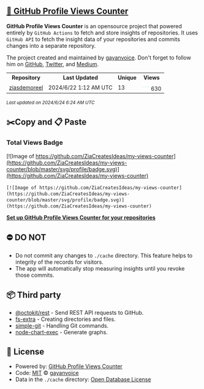 ## [🚀 GitHub Profile Views Counter](https://github.com/gayanvoice/github-profile-views-counter)
**GitHub Profile Views Counter** is an opensource project that powered entirely by  `GitHub Actions` to fetch and store insights of repositories.
It uses `GitHub API` to fetch the insight data of your repositories and commits changes into a separate repository.

The project created and maintained by [gayanvoice](https://github.com/gayanvoice). Don't forget to follow him on [GitHub](https://github.com/gayanvoice), [Twitter](https://twitter.com/gayanvoice), and [Medium](https://gayanvoice.medium.com/).

<table>
	<tr>
		<th>
			Repository
		</th>
		<th>
			Last Updated
		</th>
		<th>
			Unique
		</th>
		<th>
			Views
		</th>
	</tr>
	<tr>
		<td>
			<a href="https://github.com/ZiaCreatesIdeas/my-views-counter/tree/master/readme/502510925/year.md">
				ziasdemoreel
			</a>
		</td>
		<td>
			2024/6/22 1:12 AM UTC
		</td>
		<td>
			13
		</td>
		<td>
			<img alt="Response time graph" src="https://github.com/ZiaCreatesIdeas/my-views-counter/raw/master/graph/502510925/small/year.png" height="20"> 630
		</td>
	</tr>
</table>

<small><i>Last updated on 2024/6/24 6:24 AM UTC</i></small>

## ✂️Copy and 📋 Paste
### Total Views Badge
[![Image of https://github.com/ZiaCreatesIdeas/my-views-counter](https://github.com/ZiaCreatesIdeas/my-views-counter/blob/master/svg/profile/badge.svg)](https://github.com/ZiaCreatesIdeas/my-views-counter)

```readme
[![Image of https://github.com/ZiaCreatesIdeas/my-views-counter](https://github.com/ZiaCreatesIdeas/my-views-counter/blob/master/svg/profile/badge.svg)](https://github.com/ZiaCreatesIdeas/my-views-counter)
```
[**Set up GitHub Profile Views Counter for your repositories**](https://github.com/gayanvoice/github-profile-views-counter)
## ⛔ DO NOT
- Do not commit any changes to `./cache` directory. This feature helps to integrity of the records for visitors.
- The app will automatically stop measuring insights until you revoke those commits.
## 📦 Third party

- [@octokit/rest](https://www.npmjs.com/package/@octokit/rest) - Send REST API requests to GitHub.
- [fs-extra](https://www.npmjs.com/package/fs-extra) - Creating directories and files.
- [simple-git](https://www.npmjs.com/package/simple-git) - Handling Git commands.
- [node-chart-exec](https://www.npmjs.com/package/node-chart-exec) - Generate graphs.
## 📄 License
- Powered by: [GitHub Profile Views Counter](https://github.com/gayanvoice/github-profile-views-counter)
- Code: [MIT](./LICENSE) © [gayanvoice](https://github.com/gayanvoice)
- Data in the `./cache` directory: [Open Database License](https://opendatacommons.org/licenses/odbl/1-0/)